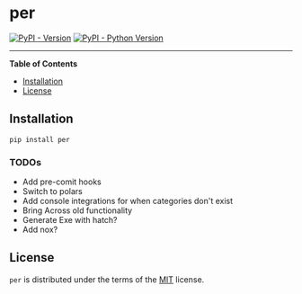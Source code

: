 # per

[![PyPI - Version](https://img.shields.io/pypi/v/per.svg)](https://pypi.org/project/per)
[![PyPI - Python Version](https://img.shields.io/pypi/pyversions/per.svg)](https://pypi.org/project/per)

-----

**Table of Contents**

- [Installation](#installation)
- [License](#license)

## Installation

```console
pip install per
```


### TODOs

- Add pre-comit hooks
- Switch to polars
- Add console integrations for when categories don't exist
- Bring Across old functionality
- Generate Exe with hatch?
- Add nox?

## License

`per` is distributed under the terms of the [MIT](https://spdx.org/licenses/MIT.html) license.
